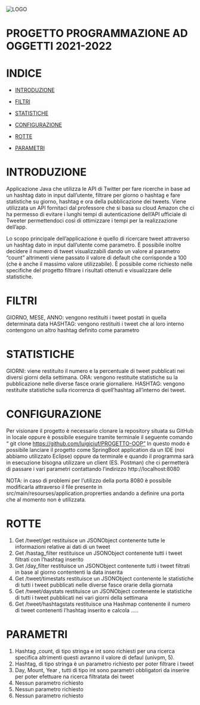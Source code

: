 ![LOGO](https://user-images.githubusercontent.com/92534853/147455323-9d166ce3-7c73-410a-8125-8b3288322a40.jpg)

# PROGETTO PROGRAMMAZIONE AD OGGETTI 2021-2022
# INDICE
- [INTRODUZIONE](#INTRODUZIONE)
- [FILTRI](#FILTRI)
- [STATISTICHE](#STATISTICHE)

- [CONFIGURAZIONE](#CONFIGURAZIONE)
- [ROTTE](#ROTTE) 
- [PARAMETRI](#PARAMETRI)


# INTRODUZIONE 
Applicazione Java che utilizza le API di Twitter per fare ricerche in base ad un hashtag dato in input dall’utente, filtrare per giorno o hashtag e fare statistiche su giorno, hashtag e ora della pubblicazione dei tweets. Viene utilizzata un API fornitaci dal professore che si basa su cloud Amazon che ci ha permesso di evitare i lunghi tempi di autenticazione dell’API ufficiale di Tweeter permettendoci così di ottimizzare i tempi per la realizzazione dell’app.

Lo scopo principale dell’applicazione è quello di ricercare tweet attraverso un hashtag dato in input dall’utente come parametro. È possibile inoltre decidere il numero di tweet visualizzabili dando un valore al parametro “count” altrimenti viene passato il valore di default che corrisponde a 100 (che è anche il massimo valore utilizzabile). È possibile come richiesto nelle specifiche del progetto filtrare i risultati ottenuti e visualizzare delle statistiche.

# FILTRI 
GIORNO, MESE, ANNO: vengono restituiti i tweet postati in quella determinata data
HASHTAG: vengono restituiti i tweet che al loro interno contengono un altro hashtag  definito come parametro

# STATISTICHE 
  GIORNI: viene restituito il numero e la percentuale di tweet pubblicati nei diversi giorni della settimana.
	ORA:  vengono restituite statistiche su la pubblicazione nelle diverse fasce orarie giornaliere.
	HASHTAG: vengono restituite statistiche sulla ricorrenza di quell’hashtag all’interno dei tweet.
# CONFIGURAZIONE 
Per visionare il progetto è necessario clonare la repository situata su GitHub in locale oppure è possibile eseguire tramite terminale il seguente comando 
“ git clone https://github.com/luigiciuf/PROGETTO-OOP”
In questo modo è possibile lanciare il progetto come SpringBoot application da un IDE (noi abbiamo utilizzato Eclipse) oppure da terminale e quando il programma sarà in esecuzione bisogna utilizzare un client (ES. Postman) che ci permetterà di passare i vari parametri contattando l’indirizzo
http://localhost:8080

NOTA: in caso di problemi per l’utilizzo della porta 8080 è possibile modificarla attraverso il file presente in src/main/resourses/application.proprerties andando a definire una porta che al momento non è utilizzata.
# ROTTE
1)	Get /tweet/get  restituisce un JSONObject contenente tutte le informazioni relative ai dati di un tweet 
2)	Get /hastag_filter restituisce un JSONObject contenente tutti i tweet filtrati con l’hashtag inserito 
3)	Get /day_filter restituisce un JSONObject contenente tutti i tweet filtrati in base al giorno contententi la data inserita
4)	Get /tweet/timestats restituisce un JSONObject contenente le statistiche di tutti i tweet pubblicati nelle diverse fasce orarie della giornata 
5)	Get /tweet/daystats restituisce un JSONObject contenente le statistiche di tutti i tweet pubblicati nei vari giorni della settimana 
6)	Get /tweet/hashtagstats restituisce una Hashmap contenente il numero di tweet contenenti l’hashtag inserito  e  calcola …..
# PARAMETRI 
1)	Hashtag ,count, di tipo stringa e int sono richiesti per una ricerca specifica altrimenti questi avranno il valore di defaul (univpm, 5).
2)	Hashtag, di tipo stringa è un parametro richiesto per poter filtrare i tweet 
3)	Day, Mount, Year , tutti di tipo int sono parametri obbligatori da inserire per poter efettuare na ricerca filtratata dei tweet
4)	Nessun parametro richiesto
5)	Nessun parametro richiesto
6)	Nessun parametro richiesto








